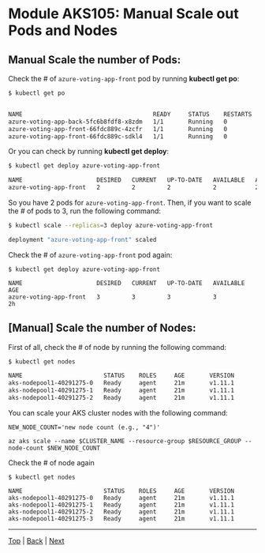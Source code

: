 # Module AKS105: Manual Scale out Pods and Nodes


## Manual Scale the number of Pods:

Check the # of `azure-voting-app-front` pod by running **kubectl get po**:
```sh
$ kubectl get po


NAME                                     READY     STATUS    RESTARTS   AGE
azure-voting-app-back-5fc6b8fdf8-x8zdm   1/1       Running   0          2h
azure-voting-app-front-66fdc889c-4zcfr   1/1       Running   0          2h
azure-voting-app-front-66fdc889c-sdkl4   1/1       Running   0          2h
```

Or you can check by running **kubectl get deploy**:
```sh
$ kubectl get deploy azure-voting-app-front

NAME                     DESIRED   CURRENT   UP-TO-DATE   AVAILABLE   AGE
azure-voting-app-front   2         2         2            2           2h
```

So you have 2 pods for `azure-voting-app-front`. Then, if you want to scale the # of pods to 3, run the following command:
```sh
$ kubectl scale --replicas=3 deploy azure-voting-app-front

deployment "azure-voting-app-front" scaled
```

Check the # of `azure-voting-app-front` pod again:
```
$ kubectl get deploy azure-voting-app-front

NAME                     DESIRED   CURRENT   UP-TO-DATE   AVAILABLE   AGE
azure-voting-app-front   3         3         3            3           2h
```

## [Manual] Scale the number of Nodes:

First of all, check the # of node by running the following command:

```sh
$ kubectl get nodes

NAME                       STATUS    ROLES     AGE       VERSION
aks-nodepool1-40291275-0   Ready     agent     21m       v1.11.1
aks-nodepool1-40291275-1   Ready     agent     21m       v1.11.1
aks-nodepool1-40291275-2   Ready     agent     21m       v1.11.1
```

You can scale your AKS cluster nodes with the following command:
```
NEW_NODE_COUNT='new node count (e.g., "4")'

az aks scale --name $CLUSTER_NAME --resource-group $RESOURCE_GROUP --node-count $NEW_NODE_COUNT
```

Check the # of node again
```
$ kubectl get nodes

NAME                       STATUS    ROLES     AGE       VERSION
aks-nodepool1-40291275-0   Ready     agent     21m       v1.11.1
aks-nodepool1-40291275-1   Ready     agent     21m       v1.11.1
aks-nodepool1-40291275-2   Ready     agent     21m       v1.11.1
aks-nodepool1-40291275-3   Ready     agent     21m       v1.11.1
```


---
[Top](../README.md) | [Back](aks-104-ingress-top.md) | [Next](aks-106-statefulsets.md)
